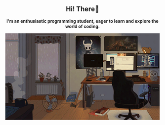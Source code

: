<h2 align='center'>
   Hi! There🚀
</h2>

<p align='center'>
   <b>I'm an enthusiastic programming student, eager to learn and explore the world of coding. 
</p>

<p align='center'>
  <img src='./assets/tri.gif'>
</p>
